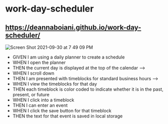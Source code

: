 # work-day-scheduler

## https://deannaboiani.github.io/work-day-scheduler/

![Screen Shot 2021-09-30 at 7 49 09 PM](https://user-images.githubusercontent.com/89818334/135557964-e56b3aa3-bc9b-4c17-8d70-e55344f1e700.png)


- GIVEN I am using a daily planner to create a schedule
- WHEN I open the planner
- THEN the current day is displayed at the top of the calendar -->
- WHEN I scroll down
- THEN I am presented with timeblocks for standard business hours -->
- WHEN I view the timeblocks for that day
- THEN each timeblock is color coded to indicate whether it is in the past, present, or future
- WHEN I click into a timeblock
- THEN I can enter an event
- WHEN I click the save button for that timeblock
- THEN the text for that event is saved in local storage
